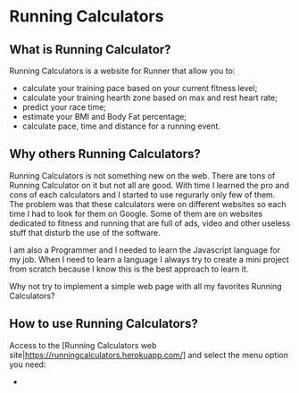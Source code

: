 # Running Calculators

## What is Running Calculator?

Running Calculators is a website for Runner that allow you to:

* calculate your training pace based on your current fitness level;
* calculate your training hearth zone based on max and rest heart rate;
* predict your race time;
* estimate your BMI and Body Fat percentage;
* calculate pace, time and distance for a running event.

## Why others Running Calculators?

Running Calculators is not something new on the web. There are tons of Running Calculator on it but not all are good. With time I learned the pro and cons of each calculators and I started to use regurarly only few of them. The problem was that these calculators were on different websites so each time I had to look for them on Google. Some of them are on websites dedicated to fitness and running that are full of ads, video and other useless stuff that disturb the use of the software.

I am also a Programmer and I needed to learn the Javascript language for my job. When I need to learn a language I always try to create a mini project from scratch because I know this is the best approach to learn it. 

Why not try to implement a simple web page with all my favorites Running Calculators?

## How to use Running Calculators?

Access to the [Running Calculators web site|https://runningcalculators.herokuapp.com/] and select the menu option you need:

* 
